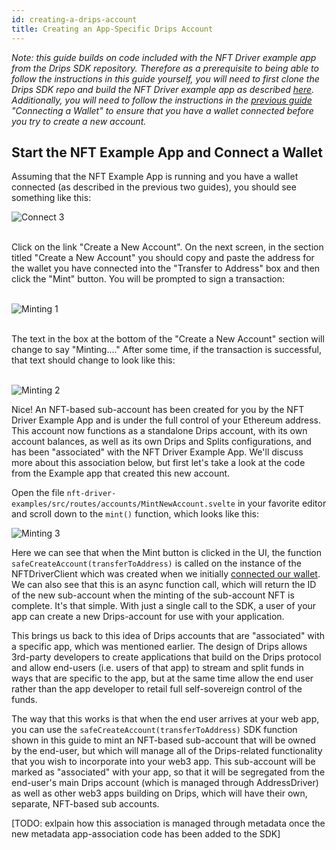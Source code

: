 ```yaml
---
id: creating-a-drips-account
title: Creating an App-Specific Drips Account
---
```


*Note: this guide builds on code included with the NFT Driver example app from the Drips SDK repository. Therefore as a prerequisite to being able to follow the instructions in this guide yourself, you will need to first clone the Drips SDK repo and build the NFT Driver example app as described [here][in]. Additionally, you will need to follow the instructions in the [previous guide][cw] "Connecting a Wallet" to ensure that you have a wallet connected before you try to create a new account.*

## Start the NFT Example App and Connect a Wallet

Assuming that the NFT Example App is running and you have a wallet connected (as described in the previous two guides), you should see something like this:

![Connect 3][c3]

<br>
Click on the link "Create a New Account". On the next screen, in the section titled "Create a New Account" you should copy and paste the address for the
wallet you have connected into the "Transfer to Address" box and then click the "Mint" button. You will be prompted to sign a transaction:
<br> 
<br>

![Minting 1][m1]

<br>
The text in the box at the bottom of the "Create a New Account" section will change to say "Minting...." After some time, if the transaction is successful, that
text should change to look like this:
<br> 
<br>

![Minting 2][m2]

Nice! An NFT-based sub-account has been created for you by the NFT Driver Example App and is under the full control of your Ethereum address. This account now functions as a standalone Drips account, with its own account balances, as well as its own Drips and Splits configurations, and has been "associated" with the NFT Driver Example App. We'll discuss more about this association below, but first let's take a look at the code from the Example app that created this new account.

Open the file `nft-driver-examples/src/routes/accounts/MintNewAccount.svelte` in your favorite editor and scroll down to the `mint()` function, which looks like this:

![Minting 3][m3]

Here we can see that when the Mint button is clicked in the UI, the function `safeCreateAccount(transferToAddress)` is called on the instance of the NFTDriverClient which was created when we initially [connected our wallet][cw]. We can also see that this is an async function call, which will return the ID
of the new sub-account when the minting of the sub-account NFT is complete. It's that simple. With just a single call to the SDK, a user of your app can
create a new Drips-account for use with your application.

This brings us back to this idea of Drips accounts that are "associated" with a specific app, which was mentioned earlier. The design of Drips allows 3rd-party developers to create applications that build on the Drips protocol and allow end-users (i.e. users of that app) to stream and split funds in ways that are specific to the app, but at the same time allow the end user rather than the app developer to retail full self-sovereign control of the funds.

The way that this works is that when the end user arrives at your web app, you can use the `safeCreateAccount(transferToAddress)` SDK function shown in this guide to mint an NFT-based sub-account that will be owned by the end-user, but which will manage all of the Drips-related functionality that you wish to incorporate into your web3 app. This sub-account will be marked as "associated" with your app, so that it will be segregated from the end-user's main Drips account (which is managed through AddressDriver) as well as other web3 apps building on Drips, which will have their own, separate, NFT-based sub accounts.

[TODO: exlpain how this association is managed through metadata once the new metadata app-association code has been added to the SDK]

[in]: installing.html
[cw]: connecting-a-wallet.html
[c3]: /img/nft_example_app_connected.png
[m1]: /img/nft_example_app_minting1.png
[m2]: /img/nft_example_app_minting2.png
[m3]: /img/nft_example_app_minting3.png



